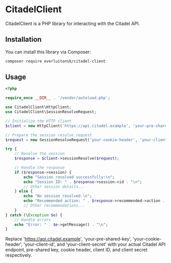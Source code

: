 # CitadelClient

CitadelClient is a PHP library for interacting with the Citadel API.

## Installation

You can install this library via Composer:

```bash
composer require everluitonsk/citadel-client
```

## Usage

```php
<?php

require_once __DIR__ . '/vendor/autoload.php';

use CitadelClient\HttpClient;
use CitadelClient\SessionResolveRequest;

// Initialize the HTTP client
$client = new HttpClient('https://api.citadel.example', 'your-pre-shared-key');

// Prepare the session resolve request
$request = new SessionResolveRequest('your-cookie-header', 'your-client-id', 'your-client-secret');

try {
    // Resolve the session
    $response = $client->sessionResolve($request);

    // Handle the response
    if ($response->session) {
        echo "Session resolved successfully:\n";
        echo "Session ID: " . $response->session->id . "\n";
        // Other session details...
    } else {
        echo "No session resolved.\n";
        echo "Recommended action: " . $response->recommended->action . "\n";
        // Other recommendations...
    }
} catch (\Exception $e) {
    // Handle errors
    echo "Error: " . $e->getMessage() . "\n";
}
```

Replace 'https://api.citadel.example', 'your-pre-shared-key', 'your-cookie-header', 'your-client-id', and 'your-client-secret' with your actual Citadel API endpoint, pre-shared key, cookie header, client ID, and client secret respectively.
